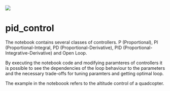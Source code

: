 # <img src="https://upload.wikimedia.org/wikipedia/commons/4/43/PID_en.svg">

# pid_control
The notebook contains several classes of controllers. P (Proportional), PI (Proportional-Integral, PD (Proportional-Derivative), PID (Proportional-Integrative-Derivative) and Open Loop. 

By executing the notebook code and modifying paramteres of controllers it is possible to see the dependencies of the loop behaviour to the parameters and the necessary trade-offs for tuning paramters and getting optimal loop.

The example in the noteboook refers to the altitude control of a quadcopter. 
